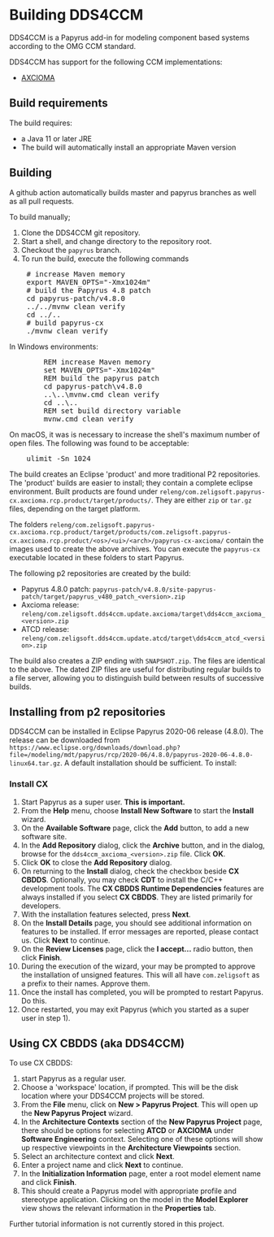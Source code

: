 # Building DDS4CCM

DDS4CCM is a Papyrus add-in for modeling component based systems
according to the OMG CCM standard.

DDS4CCM has support for the following CCM implementations:
- [AXCIOMA](https://www.axcioma.org)

## Build requirements

The build requires:

- a Java 11 or later JRE
- The build will automatically install an appropriate Maven version

## Building

A github action automatically builds master and papyrus branches as well as all pull requests.

To build manually;

1. Clone the DDS4CCM git repository.
2. Start a shell, and change directory to the repository root.
3. Checkout the `papyrus` branch.
4. To run the build, execute the following commands

<pre>
	# increase Maven memory
	export MAVEN_OPTS="-Xmx1024m"
	# build the Papyrus 4.8 patch
	cd papyrus-patch/v4.8.0
	../../mvnw clean verify
	cd ../..
	# build papyrus-cx
	./mvnw clean verify
</pre>

In Windows environments:

<pre>
        REM increase Maven memory
        set MAVEN_OPTS="-Xmx1024m"
        REM build the papyrus patch
        cd papyrus-patch\v4.8.0
        ..\..\mvnw.cmd clean verify
        cd ..\..
        REM set build directory variable
        mvnw.cmd clean verify
</pre>

On macOS, it was is necessary to increase the shell's maximum number of open files.
The following was found to be acceptable:

<pre>
	ulimit -Sn 1024
</pre>

The build creates an Eclipse 'product' and more traditional P2 repositories.
The 'product' builds are easier to install; they contain a complete eclipse environment.
Built products are found under `releng/com.zeligsoft.papyrus-cx.axcioma.rcp.product/target/products/`.
They are either `zip` or `tar.gz` files, depending on the target platform.

The folders `releng/com.zeligsoft.papyrus-cx.axcioma.rcp.product/target/products/com.zeligsoft.papyrus-cx.axcioma.rcp.product/<os>/<ui>/<arch>/papyrus-cx-axcioma/`
contain the images used to create the above archives.
You can execute the `papyrus-cx` executable located in these folders to start Papyrus.


The following p2 repositories are created by the build:
* Papyrus 4.8.0 patch: `papyrus-patch/v4.8.0/site-papyrus-patch/target/papyrus_v480_patch_<version>.zip`
* Axcioma release: `releng/com.zeligsoft.dds4ccm.update.axcioma/target\dds4ccm_axcioma_<version>.zip`
* ATCD release: `releng/com.zeligsoft.dds4ccm.update.atcd/target\dds4ccm_atcd_<version>.zip`

The build also creates a ZIP ending with `SNAPSHOT.zip`. The files are identical to the above.
The dated ZIP files are useful for distributing regular builds to a file server, allowing you
to distinguish build between results of successive builds.

## Installing from p2 repositories

DDS4CCM can be installed in Eclipse Papyrus 2020-06 release (4.8.0).
The release can be downloaded from `https://www.eclipse.org/downloads/download.php?file=/modeling/mdt/papyrus/rcp/2020-06/4.8.0/papyrus-2020-06-4.8.0-linux64.tar.gz`.
A default installation should be sufficient. To install:


### Install CX

1. Start Papyrus as a super user. **This is important.**
2. From the **Help** menu, choose **Install New Software** to start the **Install** wizard.
3. On the **Available Software** page, click the **Add** button, to add a new software site.
4. In the **Add Repository** dialog, click the **Archive** button, and in the dialog, browse for
the `dds4ccm_axcioma_<version>.zip` file. Click **OK**.
5. Click **OK** to close the **Add Repository** dialog.
6. On returning to the **Install** dialog, check the checkbox beside **CX CBDDS**.
Optionally, you may check **CDT** to install the C/C++ development tools.
The **CX CBDDS Runtime Dependencies** features are always installed if you select
**CX CBDDS**. They are listed primarily for developers.
7. With the installation features selected, press **Next**.
8. On the **Install Details** page, you should see additional information on features to
be installed.
If error messages are reported, please contact us. Click **Next** to continue.
9. On the **Review Licenses** page, click the **I accept...** radio button, then click **Finish**.
10. During the execution of the wizard, your may be prompted to approve the installation
of unsigned features. This will all have `com.zeligsoft` as a prefix to their names. Approve them.
11. Once the install has completed, you will be prompted to restart Papyrus. Do this.
12. Once restarted, you may exit Papyrus (which you started as a super user in step 1).

## Using CX CBDDS (aka DDS4CCM)

To use CX CBDDS:
1. start Papyrus as a regular user.
2. Choose a 'workspace' location, if prompted. This will be the disk location where your
DDS4CCM projects will be stored.
3. From the **File** menu, click on **New > Papyrus Project**.
This will open up the **New Papyrus Project** wizard.
4. In the **Architecture Contexts** section of the **New Papyrus Project** page,
there should be options for selecting **ATCD** or **AXCIOMA** under **Software Engineering** context.
Selecting one of these options will show up respective viewpoints in the **Architecture Viewpoints** section.
5. Select an architecture context and click **Next**.
6. Enter a project name and click **Next** to continue.
7. In the **Initialization Information** page, enter a root model element name and click **Finish**.
8. This should create a Papyrus model with appropriate profile and stereotype application.
Clicking on the model in the **Model Explorer** view shows the relevant information in the **Properties** tab.

Further tutorial information is not currently stored in this project.

